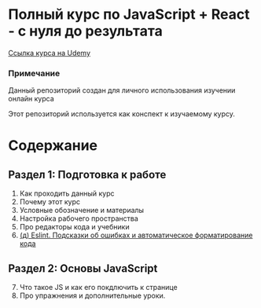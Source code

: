# Полный курс по JavaScript + React - с нуля до результата

[Ссылка курса на Udemy](https://www.udemy.com/course/javascript_full/)

### Примечание
Данный репозиторий создан для личного использования изучении онлайн курса 

Этот репозиторий используется как конспект к изучаемому курсу.

# Содержание

## Раздел 1: Подготовка к работе
1. Как проходить данный курс
2. Почему этот курс
3. Условные обозначение и материалы
4. Настройка рабочего пространства
5. Про редакторы кода и учебники
6. [(д) Eslint. Подсказки об ошибках и автоматическое форматирование кода](./Chapter1/eslint.md)

## Раздел 2: Основы JavaScript
7. Что такое JS и как его покдлючить к странице
8. Про упражнения и дополнительные уроки.